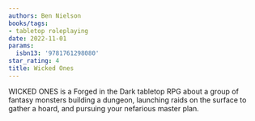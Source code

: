 ```yaml
---
authors: Ben Nielson
books/tags:
- tabletop roleplaying
date: 2022-11-01
params:
  isbn13: '9781761298080'
star_rating: 4
title: Wicked Ones
---
```


WICKED ONES is a Forged in the Dark tabletop RPG about a group of fantasy
monsters building a dungeon, launching raids on the surface to gather a hoard,
and pursuing your nefarious master plan.

<!--more-->